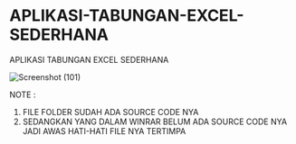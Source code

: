 # APLIKASI-TABUNGAN-EXCEL-SEDERHANA
APLIKASI TABUNGAN EXCEL SEDERHANA

![Screenshot (101)](https://user-images.githubusercontent.com/57186921/118490807-ea3c0200-b750-11eb-9111-92d477bda2f8.png)


NOTE :

1. FILE FOLDER SUDAH ADA SOURCE CODE NYA
2. SEDANGKAN YANG DALAM WINRAR BELUM ADA SOURCE CODE NYA JADI AWAS HATI-HATI FILE NYA TERTIMPA
